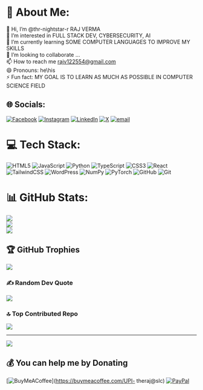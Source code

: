 # 💫 About Me:
👋 Hi, I’m @thr-nightstar-r RAJ VERMA<br>👀 I’m interested in FULL STACK DEV, CYBERSECURITY, AI<br>🌱 I’m currently learning SOME COMPUTER LANGUAGES TO IMPROVE MY SKILLS<br>💞️ I’m looking to collaborate ...<br>📫 How to reach me rajv122554@gmail.com<br>😄 Pronouns: he\his<br>⚡ Fun fact: MY GOAL IS TO LEARN AS MUCH AS POSSIBLE IN COMPUTER SCIENCE FIELD 


## 🌐 Socials:
[![Facebook](https://img.shields.io/badge/Facebook-%231877F2.svg?logo=Facebook&logoColor=white)](https://facebook.com/Gauravraj071) [![Instagram](https://img.shields.io/badge/Instagram-%23E4405F.svg?logo=Instagram&logoColor=white)](https://instagram.com/@the_nightstar_r) [![LinkedIn](https://img.shields.io/badge/LinkedIn-%230077B5.svg?logo=linkedin&logoColor=white)](https://linkedin.com/in/raj-verma-398465324/) [![X](https://img.shields.io/badge/X-black.svg?logo=X&logoColor=white)](https://x.com/@THE_NIGHTSTARR) [![email](https://img.shields.io/badge/Email-D14836?logo=gmail&logoColor=white)](mailto:rajv122554@gmail.com) 

# 💻 Tech Stack:
![HTML5](https://img.shields.io/badge/html5-%23E34F26.svg?style=for-the-badge&logo=html5&logoColor=white) ![JavaScript](https://img.shields.io/badge/javascript-%23323330.svg?style=for-the-badge&logo=javascript&logoColor=%23F7DF1E) ![Python](https://img.shields.io/badge/python-3670A0?style=for-the-badge&logo=python&logoColor=ffdd54) ![TypeScript](https://img.shields.io/badge/typescript-%23007ACC.svg?style=for-the-badge&logo=typescript&logoColor=white) ![CSS3](https://img.shields.io/badge/css3-%231572B6.svg?style=for-the-badge&logo=css3&logoColor=white) ![React](https://img.shields.io/badge/react-%2320232a.svg?style=for-the-badge&logo=react&logoColor=%2361DAFB) ![TailwindCSS](https://img.shields.io/badge/tailwindcss-%2338B2AC.svg?style=for-the-badge&logo=tailwind-css&logoColor=white) ![WordPress](https://img.shields.io/badge/WordPress-%23117AC9.svg?style=for-the-badge&logo=WordPress&logoColor=white) ![NumPy](https://img.shields.io/badge/numpy-%23013243.svg?style=for-the-badge&logo=numpy&logoColor=white) ![PyTorch](https://img.shields.io/badge/PyTorch-%23EE4C2C.svg?style=for-the-badge&logo=PyTorch&logoColor=white) ![GitHub](https://img.shields.io/badge/github-%23121011.svg?style=for-the-badge&logo=github&logoColor=white) ![Git](https://img.shields.io/badge/git-%23F05033.svg?style=for-the-badge&logo=git&logoColor=white)
# 📊 GitHub Stats:
![](https://github-readme-stats.vercel.app/api?username=thr-nightstar-r&theme=midnight-purple&hide_border=false&include_all_commits=false&count_private=true)<br/>
![](https://nirzak-streak-stats.vercel.app/?user=thr-nightstar-r&theme=midnight-purple&hide_border=false)<br/>
![](https://github-readme-stats.vercel.app/api/top-langs/?username=thr-nightstar-r&theme=midnight-purple&hide_border=false&include_all_commits=false&count_private=true&layout=compact)

## 🏆 GitHub Trophies
![](https://github-profile-trophy.vercel.app/?username=thr-nightstar-r&theme=radical&no-frame=false&no-bg=true&margin-w=4)

### ✍️ Random Dev Quote
![](https://quotes-github-readme.vercel.app/api?type=horizontal&theme=radical)

### 🔝 Top Contributed Repo
![](https://github-contributor-stats.vercel.app/api?username=thr-nightstar-r&limit=5&theme=midnight-purple&combine_all_yearly_contributions=true)

---
[![](https://visitcount.itsvg.in/api?id=thr-nightstar-r&icon=7&color=8)](https://visitcount.itsvg.in)

  ## 💰 You can help me by Donating
  [![BuyMeACoffee](https://img.shields.io/badge/Buy%20Me%20a%20Coffee-ffdd00?style=for-the-badge&logo=buy-me-a-coffee&logoColor=black)](https://buymeacoffee.com/UPI- theraj@slc) [![PayPal](https://img.shields.io/badge/PayPal-00457C?style=for-the-badge&logo=paypal&logoColor=white)](https://paypal.me/@theraj00) 

  
<!-- Proudly created with GPRM ( https://gprm.itsvg.in ) -->
